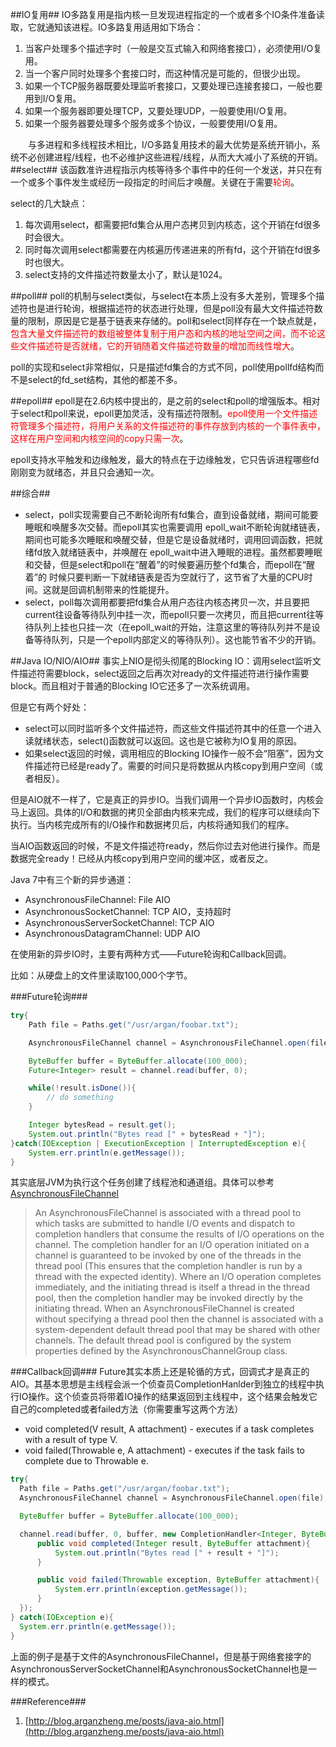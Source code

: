 ##IO复用##
IO多路复用是指内核一旦发现进程指定的一个或者多个IO条件准备读取，它就通知该进程。IO多路复用适用如下场合：

1. 当客户处理多个描述字时（一般是交互式输入和网络套接口），必须使用I/O复用。
2. 当一个客户同时处理多个套接口时，而这种情况是可能的，但很少出现。
3. 如果一个TCP服务器既要处理监听套接口，又要处理已连接套接口，一般也要用到I/O复用。
4. 如果一个服务器即要处理TCP，又要处理UDP，一般要使用I/O复用。
5. 如果一个服务器要处理多个服务或多个协议，一般要使用I/O复用。

　　与多进程和多线程技术相比，I/O多路复用技术的最大优势是系统开销小，系统不必创建进程/线程，也不必维护这些进程/线程，从而大大减小了系统的开销。
##select##
该函数准许进程指示内核等待多个事件中的任何一个发送，并只在有一个或多个事件发生或经历一段指定的时间后才唤醒。关键在于需要<font color="red">轮询</font>。

select的几大缺点：

1. 每次调用select，都需要把fd集合从用户态拷贝到内核态，这个开销在fd很多时会很大。
2. 同时每次调用select都需要在内核遍历传递进来的所有fd，这个开销在fd很多时也很大。
3. select支持的文件描述符数量太小了，默认是1024。

##poll##
poll的机制与select类似，与select在本质上没有多大差别，管理多个描述符也是进行轮询，根据描述符的状态进行处理，但是poll没有最大文件描述符数量的限制，原因是它是基于链表来存储的。poll和select同样存在一个缺点就是，<font color="red">包含大量文件描述符的数组被整体复制于用户态和内核的地址空间之间，而不论这些文件描述符是否就绪，它的开销随着文件描述符数量的增加而线性增大</font>。

poll的实现和select非常相似，只是描述fd集合的方式不同，poll使用pollfd结构而不是select的fd_set结构，其他的都差不多。

##epoll##
epoll是在2.6内核中提出的，是之前的select和poll的增强版本。相对于select和poll来说，epoll更加灵活，没有描述符限制。<font color="red">epoll使用一个文件描述符管理多个描述符，将用户关系的文件描述符的事件存放到内核的一个事件表中，这样在用户空间和内核空间的copy只需一次</font>。

epoll支持水平触发和边缘触发，最大的特点在于边缘触发，它只告诉进程哪些fd刚刚变为就绪态，并且只会通知一次。

##综合##
- select，poll实现需要自己不断轮询所有fd集合，直到设备就绪，期间可能要睡眠和唤醒多次交替。而epoll其实也需要调用 epoll\_wait不断轮询就绪链表，期间也可能多次睡眠和唤醒交替，但是它是设备就绪时，调用回调函数，把就绪fd放入就绪链表中，并唤醒在 epoll\_wait中进入睡眠的进程。虽然都要睡眠和交替，但是select和poll在“醒着”的时候要遍历整个fd集合，而epoll在“醒着”的 时候只要判断一下就绪链表是否为空就行了，这节省了大量的CPU时间。这就是回调机制带来的性能提升。
- select，poll每次调用都要把fd集合从用户态往内核态拷贝一次，并且要把current往设备等待队列中挂一次，而epoll只要一次拷贝，而且把current往等待队列上挂也只挂一次（在epoll\_wait的开始，注意这里的等待队列并不是设备等待队列，只是一个epoll内部定义的等待队列）。这也能节省不少的开销。

##Java IO/NIO/AIO##
事实上NIO是彻头彻尾的Blocking IO：调用select监听文件描述符需要block，select返回之后再次对ready的文件描述符进行操作需要block。而且相对于普通的Blocking IO它还多了一次系统调用。

但是它有两个好处：

- select可以同时监听多个文件描述符，而这些文件描述符其中的任意一个进入读就绪状态，select()函数就可以返回。这也是它被称为IO复用的原因。
- 如果select返回的时候，调用相应的Blocking IO操作一般不会“阻塞”，因为文件描述符已经是ready了。需要的时间只是将数据从内核copy到用户空间（或者相反）。

但是AIO就不一样了，它是真正的异步IO。当我们调用一个异步IO函数时，内核会马上返回。具体的I/O和数据的拷贝全部由内核来完成，我们的程序可以继续向下执行。当内核完成所有的I/O操作和数据拷贝后，内核将通知我们的程序。

当AIO函数返回的时候，不是文件描述符ready，然后你过去对他进行操作。而是数据完全ready！已经从内核copy到用户空间的缓冲区，或者反之。

Java 7中有三个新的异步通道：

- AsynchronousFileChannel: File AIO
- AsynchronousSocketChannel: TCP AIO，支持超时
- AsynchronousServerSocketChannel: TCP AIO
- AsynchronousDatagramChannel: UDP AIO

在使用新的异步IO时，主要有两种方式——Future轮询和Callback回调。

比如：从硬盘上的文件里读取100,000个字节。

###Future轮询###
```java
try{
    Path file = Paths.get("/usr/argan/foobar.txt");

    AsynchronousFileChannel channel = AsynchronousFileChannel.open(file);

    ByteBuffer buffer = ByteBuffer.allocate(100_000);
    Future<Integer> result = channel.read(buffer, 0);

    while(!result.isDone()){
        // do something
    }

    Integer bytesRead = result.get();
    System.out.println("Bytes read [" + bytesRead + "]");
}catch(IOException | ExecutionException | InterruptedException e){
    System.err.println(e.getMessage());
}
```

其实底层JVM为执行这个任务创建了线程池和通道组。具体可以参考[AsynchronousFileChannel](http://docs.oracle.com/javase/7/docs/api/java/nio/channels/AsynchronousFileChannel.html)

> An AsynchronousFileChannel is associated with a thread pool to which tasks are submitted to handle I/O events and dispatch to completion handlers that consume the results of I/O operations on the channel. The completion handler for an I/O operation initiated on a channel is guaranteed to be invoked by one of the threads in the thread pool (This ensures that the completion handler is run by a thread with the expected identity). Where an I/O operation completes immediately, and the initiating thread is itself a thread in the thread pool, then the completion handler may be invoked directly by the initiating thread. When an AsynchronousFileChannel is created without specifying a thread pool then the channel is associated with a system-dependent default thread pool that may be shared with other channels. The default thread pool is configured by the system properties defined by the AsynchronousChannelGroup class.

###Callback回调###
Future其实本质上还是轮循的方式，回调式才是真正的AIO。其基本思想是主线程会派一个侦查员CompletionHanlder到独立的线程中执行IO操作。这个侦查员将带着IO操作的结果返回到主线程中，这个结果会触发它自己的completed或者failed方法（你需要重写这两个方法）

- void completed(V result, A attachment) - executes if a task completes with a result of type V.
- void failed(Throwable e, A attachment) - executes if the task fails to complete due to Throwable e.

```java
try{ 
  Path file = Paths.get("/usr/argan/foobar.txt");
  AsynchronousFileChannel channel = AsynchronousFileChannel.open(file);

  ByteBuffer buffer = ByteBuffer.allocate(100_000);

  channel.read(buffer, 0, buffer, new CompletionHandler<Integer, ByteBuffer>(){
      public void completed(Integer result, ByteBuffer attachment){
          System.out.println("Bytes read [" + result + "]");
      }

      public void failed(Throwable exception, ByteBuffer attachment){
          System.err.println(exception.getMessage());
      }
  });
} catch(IOException e){ 
  System.err.println(e.getMessage());
}
```
上面的例子是基于文件的AsynchronousFileChannel，但是基于网络套接字的AsynchronousServerSocketChannel和AsynchronousSocketChannel也是一样的模式。

###Reference###
1. [http://blog.arganzheng.me/posts/java-aio.html](http://blog.arganzheng.me/posts/java-aio.html)